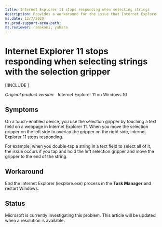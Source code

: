 ```yaml
---
title: Internet Explorer 11 stops responding when selecting strings
description: Provides a workaround for the issue that Internet Explorer 11 stops responding when selecting strings with the selection gripper.
ms.date: 12/7/2020
ms.prod-support-area-path: 
ms.reviewer: ramakoni, yuhara
---
```

# Internet Explorer 11 stops responding when selecting strings with the selection gripper

[!INCLUDE [](../includes/browsers-important.md)]

_Original product version:_ &nbsp; Internet Explorer 11 on Windows 10

## Symptoms

On a touch-enabled device, you use the selection gripper by touching a text field on a webpage in Internet Explorer 11. When you move the selection gripper on the left side to overlap the gripper on the right side, Internet Explorer 11 stops responding.

For example, when you double-tap a string in a text field to select all of it, the issue occurs if you tap and hold the left selection gripper and move the gripper to the end of the string.

## Workaround

End the Internet Explorer (iexplore.exe) process in the **Task Manager** and restart Windows.

## Status

Microsoft is currently investigating this problem. This article will be updated when a resolution is available.
